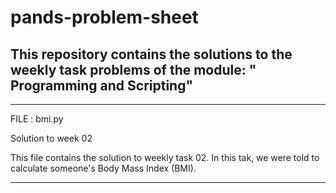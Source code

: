 # pands-problem-sheet

## This repository contains the solutions to the weekly task problems of the module: " Programming and Scripting"

-----------

FILE : bmi.py 


Solution to week 02

This file contains the solution to weekly task 02. In this tak, we were told to calculate someone's Body Mass Index (BMI).

------------

